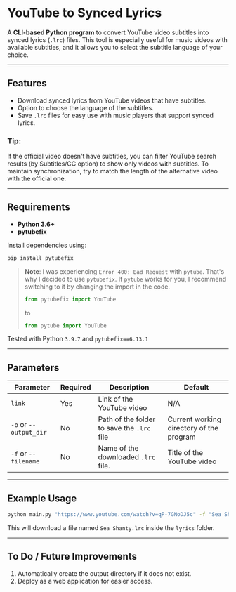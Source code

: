 
# YouTube to Synced Lyrics

A **CLI-based Python program** to convert YouTube video subtitles into synced lyrics (`.lrc`) files. This tool is especially useful for music videos with available subtitles, and it allows you to select the subtitle language of your choice.

---

## Features
- Download synced lyrics from YouTube videos that have subtitles.
- Option to choose the language of the subtitles.
- Save `.lrc` files for easy use with music players that support synced lyrics.

### Tip:
If the official video doesn't have subtitles, you can filter YouTube search results (by Subtitles/CC option) to show only videos with subtitles. To maintain synchronization, try to match the length of the alternative video with the official one.

---

## Requirements
- **Python 3.6+**
- **pytubefix**

Install dependencies using:

```bash
pip install pytubefix
```

> **Note**: I was experiencing `Error 400: Bad Request` with `pytube`. That's why I decided to use `pytubefix`. If  `pytube` works for you, I
> recommend switching to it by changing the import in the code. 
> ```python
> from pytubefix import YouTube
> ```
> to 
> ```python
> from pytube import YouTube
> ```

Tested with Python `3.9.7` and `pytubefix==6.13.1`

---
## Parameters



|  Parameter       | Required | Description                                | Default                                  |
|-------------------------------|----------|--------------------------------------------|------------------------------------------|
| `link`             | Yes      | Link of the YouTube video                  | N/A                                      |
| `-o` or `--output_dir` | No       | Path of the folder to save the `.lrc` file | Current working directory of the program |
| `-f` or `--filename`   | No       | Name of the downloaded `.lrc` file.          | Title of the YouTube video               |

---
## Example Usage

```sh
python main.py "https://www.youtube.com/watch?v=qP-7GNoDJ5c" -f "Sea Shanty.lrc" -o "./lyrics"
```
This will download a file named `Sea Shanty.lrc` inside the `lyrics` folder.

---
## To Do / Future Improvements

 1. Automatically create the output directory if it does not exist.
 2. Deploy as a web application for easier access.
